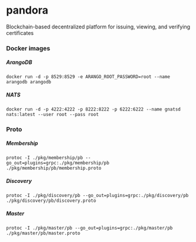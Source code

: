 # pandora
Blockchain-based decentralized platform for issuing, viewing, and verifying certificates

### Docker images
##### ArangoDB
`docker run -d -p 8529:8529 -e ARANGO_ROOT_PASSWORD=root --name arangodb arangodb`
##### NATS
`docker run -d -p 4222:4222 -p 8222:8222 -p 6222:6222 --name gnatsd nats:latest --user root --pass root`
### Proto
##### Membership
`protoc -I ./pkg/membership/pb --go_out=plugins=grpc:./pkg/membership/pb ./pkg/membership/pb/membership.proto`
##### Discovery
`protoc -I ./pkg/discovery/pb --go_out=plugins=grpc:./pkg/discovery/pb ./pkg/discovery/pb/discovery.proto`
##### Master
`protoc -I ./pkg/master/pb --go_out=plugins=grpc:./pkg/master/pb ./pkg/master/pb/master.proto`

